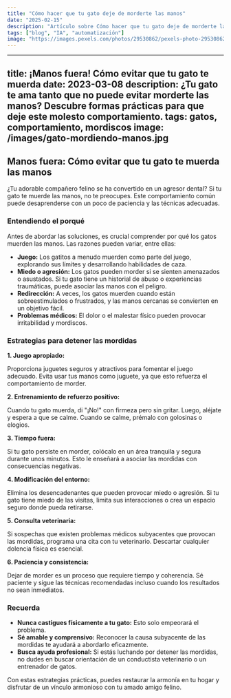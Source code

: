 ```yaml
---
title: "Cómo hacer que tu gato deje de morderte las manos"
date: "2025-02-15"
description: "Artículo sobre Cómo hacer que tu gato deje de morderte las manos"
tags: ["blog", "IA", "automatización"]
image: "https://images.pexels.com/photos/29530862/pexels-photo-29530862.jpeg?auto=compress&cs=tinysrgb&h=350"
---
```


---
title: ¡Manos fuera! Cómo evitar que tu gato te muerda
date: 2023-03-08
description: ¿Tu gato te ama tanto que no puede evitar morderte las manos? Descubre formas prácticas para que deje este molesto comportamiento.
tags: gatos, comportamiento, mordiscos
image: /images/gato-mordiendo-manos.jpg
---

## Manos fuera: Cómo evitar que tu gato te muerda las manos

¿Tu adorable compañero felino se ha convertido en un agresor dental? Si tu gato te muerde las manos, no te preocupes. Este comportamiento común puede desaprenderse con un poco de paciencia y las técnicas adecuadas.

### Entendiendo el porqué

Antes de abordar las soluciones, es crucial comprender por qué los gatos muerden las manos. Las razones pueden variar, entre ellas:

- **Juego:** Los gatitos a menudo muerden como parte del juego, explorando sus límites y desarrollando habilidades de caza.
- **Miedo o agresión:** Los gatos pueden morder si se sienten amenazados o asustados. Si tu gato tiene un historial de abuso o experiencias traumáticas, puede asociar las manos con el peligro.
- **Redirección:** A veces, los gatos muerden cuando están sobreestimulados o frustrados, y las manos cercanas se convierten en un objetivo fácil.
- **Problemas médicos:** El dolor o el malestar físico pueden provocar irritabilidad y mordiscos.

### Estrategias para detener las mordidas

**1. Juego apropiado:**

Proporciona juguetes seguros y atractivos para fomentar el juego adecuado. Evita usar tus manos como juguete, ya que esto refuerza el comportamiento de morder.

**2. Entrenamiento de refuerzo positivo:**

Cuando tu gato muerda, di "¡No!" con firmeza pero sin gritar. Luego, aléjate y espera a que se calme. Cuando se calme, prémalo con golosinas o elogios.

**3. Tiempo fuera:**

Si tu gato persiste en morder, colócalo en un área tranquila y segura durante unos minutos. Esto le enseñará a asociar las mordidas con consecuencias negativas.

**4. Modificación del entorno:**

Elimina los desencadenantes que pueden provocar miedo o agresión. Si tu gato tiene miedo de las visitas, limita sus interacciones o crea un espacio seguro donde pueda retirarse.

**5. Consulta veterinaria:**

Si sospechas que existen problemas médicos subyacentes que provocan las mordidas, programa una cita con tu veterinario. Descartar cualquier dolencia física es esencial.

**6. Paciencia y consistencia:**

Dejar de morder es un proceso que requiere tiempo y coherencia. Sé paciente y sigue las técnicas recomendadas incluso cuando los resultados no sean inmediatos.

### Recuerda

* **Nunca castigues físicamente a tu gato:** Esto solo empeorará el problema.
* **Sé amable y comprensivo:** Reconocer la causa subyacente de las mordidas te ayudará a abordarlo eficazmente.
* **Busca ayuda profesional:** Si estás luchando por detener las mordidas, no dudes en buscar orientación de un conductista veterinario o un entrenador de gatos.

Con estas estrategias prácticas, puedes restaurar la armonía en tu hogar y disfrutar de un vínculo armonioso con tu amado amigo felino.